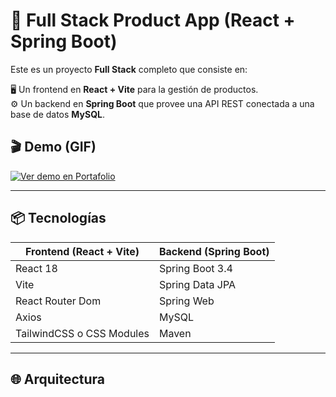 # 🚀 Full Stack Product App (React + Spring Boot)

Este es un proyecto **Full Stack** completo que consiste en:

🖥️ Un frontend en **React + Vite** para la gestión de productos.  
⚙️ Un backend en **Spring Boot** que provee una API REST conectada a una base de datos **MySQL**.

## 🎬 Demo (GIF)

[![Ver demo en Portafolio](https://drive.google.com/file/d/1z_tckE5niGwXiPDiLDfJ5eukYLy77eka/view?usp=drive_link)](https://www.youtube.com/watch?v=tu_video_id)

---

## 📦 Tecnologías

| Frontend (React + Vite)     | Backend (Spring Boot)      |
|-----------------------------|----------------------------|
| React 18                    | Spring Boot 3.4            |
| Vite                        | Spring Data JPA            |
| React Router Dom            | Spring Web                 |
| Axios                       | MySQL                      |
| TailwindCSS o CSS Modules   | Maven                      |

---

## 🌐 Arquitectura

